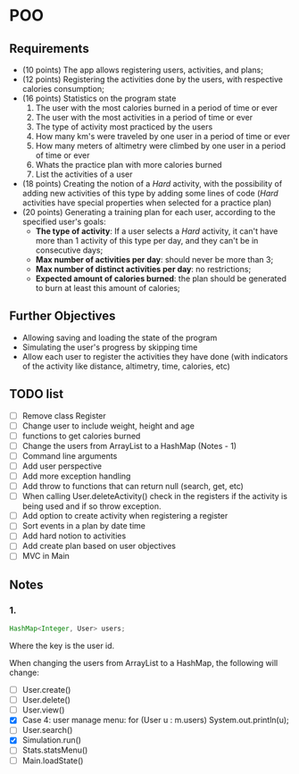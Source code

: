 # POO

## Requirements

- (10 points) The app allows registering users, activities, and plans;
- (12 points) Registering the activities done by the users, with respective calories consumption;
- (16 points) Statistics on the program state
  1. The user with the most calories burned in a period of time or ever
  2. The user with the most activities in a period of time or ever
  3. The type of activity most practiced by the users
  4. How many km's were traveled by one user in a period of time or ever
  5. How many meters of altimetry were climbed by one user in a period of time or ever
  6. Whats the practice plan with more calories burned
  7. List the activities of a user
- (18 points) Creating the notion of a *Hard* activity, with the possibility of adding new activities of this type by adding some lines of code (*Hard* activities have special properties when selected for a practice plan)
- (20 points) Generating a training plan for each user, according to the specified user's goals:
  - **The type of activity**: If a user selects a *Hard* activity, it can't have more than 1 activity of this type per day, and they can't be in consecutive days;
  - **Max number of activities per day**: should never be more than 3;
  - **Max number of distinct activities per day**: no restrictions;
  - **Expected amount of calories burned**: the plan should be generated to burn at least this amount of calories;

## Further Objectives

- Allowing saving and loading the state of the program
- Simulating the user's progress by skipping time
- Allow each user to register the activities they have done (with indicators of the activity like distance, altimetry, time, calories, etc)

## TODO list

- [ ] Remove class Register
- [ ] Change user to include weight, height and age
- [ ] functions to get calories burned
- [ ] Change the users from ArrayList to a HashMap (Notes - 1)
- [ ] Command line arguments
- [ ] Add user perspective
- [ ] Add more exception handling
- [ ] Add throw to functions that can return null (search, get, etc)
- [ ] When calling User.deleteActivity() check in the registers if the activity is being used and if so throw exception.
- [ ] Add option to create activity when registering a register
- [ ] Sort events in a plan by date time
- [ ] Add hard notion to activities
- [ ] Add create plan based on user objectives
- [ ] MVC in Main

## Notes

### 1.

```java
HashMap<Integer, User> users;
```

Where the key is the user id.

When changing the users from ArrayList to a HashMap, the following will change:

- [ ] User.create()
- [ ] User.delete()
- [ ] User.view()
- [x] Case 4: user manage menu: for (User u : m.users) System.out.println(u);
- [ ] User.search()
- [x] Simulation.run()
- [ ] Stats.statsMenu()
- [ ] Main.loadState()
